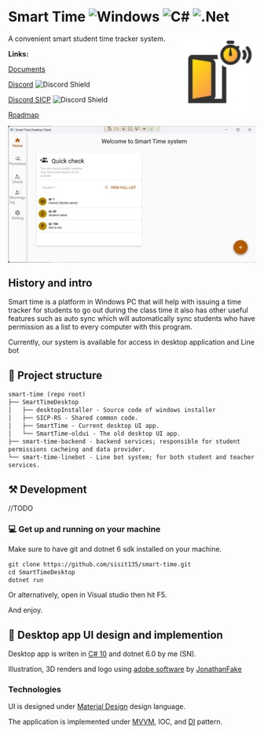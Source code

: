 # Smart Time ![Windows](https://img.shields.io/badge/Windows-0078D6?style=for-the-badge&logo=windows&logoColor=white) ![C#](https://img.shields.io/badge/c%23-%23239120.svg?style=for-the-badge&logo=c-sharp&logoColor=white) ![.Net](https://img.shields.io/badge/.NET-5C2D91?style=for-the-badge&logo=.net&logoColor=white)
<img align="right" width="160px" height="160px" src="/images/smart time main.png">
A convenient smart student time tracker system.

**Links:**

[Documents](https://1drv.ms/f/s!AtKx-CQIOZgigdl63O22WuDOluoLzg)

[Discord](https://discord.gg/CPwmUJB9c9) ![Discord Shield](https://discordapp.com/api/guilds/1036936637353046046/widget.png?style=shield)

[Discord SICP](https://discord.gg/P7AStcdZGt) ![Discord Shield](https://discordapp.com/api/guilds/986609909233750076/widget.png?style=shield)

[Roadmap](https://trello.com/b/Ey8l51s7/smart-time)

<img align="center" src="/images/ui-prototype-1.png">


## History and intro
Smart time is a platform in Windows PC that will help with issuing a time tracker for
students to go out during the class time it also has other useful features such as
auto sync which will automatically sync students who have permission as a list to
every computer with this program.

Currently, our system is available for access in desktop application and Line bot 
## 📂 Project structure

```
smart-time (repo root)
├── SmartTimeDesktop
│   ├── desktopInstaller - Source code of windows installer
│   ├── SICP-RS - Shared common code.
│   ├── SmartTime - Current desktop UI app.
│   └── SmartTime-oldui - The old desktop UI app.
├── smart-time-backend - backend services; responsible for student permissions cacheing and data provider.
└── smart-time-linebot - Line bot system; for both student and teacher services.  
```

## ⚒️ Development
//TODO

### 💻 Get up and running on your machine
Make sure to have git and dotnet 6 sdk installed on your machine. 
```console
git clone https://github.com/sisit135/smart-time.git
cd SmartTimeDesktop
dotnet run
```
Or alternatively, open in Visual studio then hit F5.

And enjoy.

## 📐 Desktop app UI design and implemention
Desktop app is writen in [C# 10](https://www.blognone.com/node/125746) and dotnet 6.0 by me (SN).

Illustration, 3D renders and logo using [adobe software](https://en.wikipedia.org/wiki/Adobe_Inc.#Products) by [JonathanFake](https://github.com/JonathanFake)

### Technologies
UI is designed under [Material Design](https://material.io/design) design language.

The application is implemented under [MVVM](https://en.wikipedia.org/wiki/Model%E2%80%93view%E2%80%93viewmodel), IOC, and [DI](https://en.wikipedia.org/wiki/Dependency_injection#C#) pattern.
